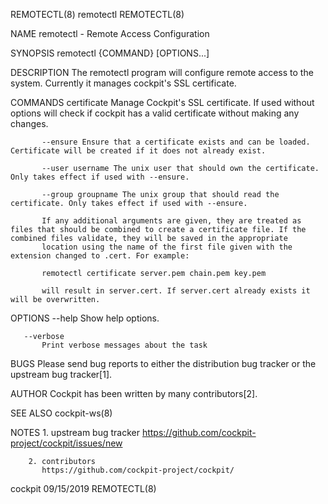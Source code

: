 REMOTECTL(8)                                                                                      remotectl                                                                                      REMOTECTL(8)



NAME
       remotectl - Remote Access Configuration

SYNOPSIS
       remotectl {COMMAND} [OPTIONS...]

DESCRIPTION
       The remotectl program will configure remote access to the system. Currently it manages cockpit's SSL certificate.

COMMANDS
       certificate
           Manage Cockpit's SSL certificate. If used without options will check if cockpit has a valid certificate without making any changes.

           --ensure Ensure that a certificate exists and can be loaded. Certificate will be created if it does not already exist.

           --user username The unix user that should own the certificate. Only takes effect if used with --ensure.

           --group groupname The unix group that should read the certificate. Only takes effect if used with --ensure.

           If any additional arguments are given, they are treated as files that should be combined to create a certificate file. If the combined files validate, they will be saved in the appropriate
           location using the name of the first file given with the extension changed to .cert. For example:

           remotectl certificate server.pem chain.pem key.pem

           will result in server.cert. If server.cert already exists it will be overwritten.

OPTIONS
       --help
           Show help options.

       --verbose
           Print verbose messages about the task

BUGS
       Please send bug reports to either the distribution bug tracker or the upstream bug tracker[1].

AUTHOR
       Cockpit has been written by many contributors[2].

SEE ALSO
       cockpit-ws(8)

NOTES
        1. upstream bug tracker
           https://github.com/cockpit-project/cockpit/issues/new

        2. contributors
           https://github.com/cockpit-project/cockpit/



cockpit                                                                                           09/15/2019                                                                                     REMOTECTL(8)
